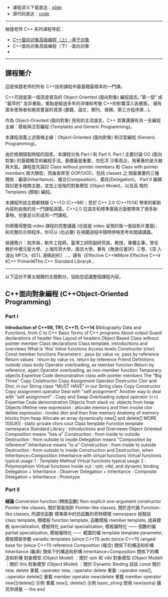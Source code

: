 + 课程讲义下载直达：[slide](slide/)
+ 源代码直达：[code](code/)

----

候捷老师 C++ 系列课程导航：

+ [C++面向对象高级编程（上）-基于对象](../C++-OOPBase1-HouJie/)
+ C++面向对象高级编程（下）-面向对象
+ 



---

## 課程簡介

這是侯捷老师的所有 C++技術課程中最基礎最根本的一門課。

C++可說是第一個高度普及的 Object-Oriented (面向對象) 編程語言。”第一個”
或 “最早的” 並非重點，重點是經過多年的淬煉和考驗 C++的影響深入各層面，
擁有眾多使用者和極其豐富的資源 (書籍、論文、期刊、視頻、第三方程序庫…)。

作為 Object-Oriented (面向對象) 技術的主流語言，C++ 其實還擁有另一支編程
主線：模板與泛型編程 (Templates and Generic Programming)。

本課程涵蓋上述兩條主線：Object-Oriented (面向對象) 和泛型編程 (Generic
Programming)。

由於視頻錄製時程的因素，本課程分為 Part I 和 Part II.
Part I 主要討論 OO (面向對象) 的基礎概念和編程手法。基礎最是重要，勿在浮
沙築高台，我著重的是大器與大氣。課程首先探討 Class without pointer members
和 Class with pointer members 兩大類型，而後晉昇至 OOP/OOD，包括 classes 之
間最重要的三種關係：繼承(Inheritance)、複合(Composition)、委託(Delegation)。
Part II 繼續探討更多相關主題，並加上低階的對象模型 (Object Model)，以及高
階的 Templates (模板) 編程。

本課程所談主題都隸屬 C++1.0 (C++98)；至於 C++ 2.0 (C++11/14) 帶來的嶄新
內容則由我的另一門課程涵蓋。C++2.0 在語言和標準庫兩方面都帶來了很多新
事物，份量足以形成另一門課程。

你將獲得整個 video 課程的完整講義 (也就是 video 呈現的每一張投影片畫面)，
和完整的示例程序。你可以 (也必要) 在視聽過程中隨時停格思考和閱讀講義。

侯捷簡介：程序員，軟件工程師，臺灣工研院副研究員，教授，專欄主筆。曾任
教於中壢元智大學、上海同濟大學、南京大學。著有《無責任書評》三卷、《深
入淺出 MFC》、《STL 源碼剖析》…，譯有《Effective C++》《More Effective C++》
《C++ Primer》《The C++ Standard Library》…

---

以下這份不算太細緻的主題劃分，協助您認識整個課程內容。

## C++面向對象編程 (C++Object-Oriented Programming)

### Part I

**Introduction of C++98, TR1, C++11, C++14**
	Bibliography
	Data and Functions, from C to C++
	Basic forms of C++ programs
	About output
	Guard declarations of header files
	Layout of headers
	Object Based
	Class without pointer member
		Class declarations
		Class template, introductions and overviews
		What is 'this'
		Inline functions
		Access levels
		Constructor (ctor)
		Const member functions
		Parameters : pass by value vs. pass by reference
		Return values : return by value vs. return by reference
		Friend
		Definitions outside class body
		Operator overloading, as member function
		Return by reference, again
		Operator overloading, as non-member function
		Temporary objects
		Expertise
		Code demonstration
	class with pointer members
		The "Big Three"
			Copy Constructor
			Copy Assignment Operator
			Destructor
		Ctor and Dtor, in our String class
		"MUST HAVE" in our String class
			Copy Constructor
			Copy assignment operator
		Deal with "self assignment"
		Another way to deal with "self assignment" : Copy and Swap
		Overloading output operator (<<)
		Expertise
		Code demonstration
	Objects from stack vs. objects from heap
		Objects lifetime
		new expression : allocate memory and then invoke ctor
		delete expression : invoke dtor and then free memory
		Anatomy of memory blocks from heap
		Allocate an array dynamically
		new[] and delete[]
	MORE ISSUES :
		static
		private ctors
		cout
		Class template
		Function template
		namespace
		Standard Library : Introductions and Overviews
	Object Oriented
		Composition means "has-a"
			Construction : from inside to outside
			Destruction : from outside to inside
		Delegation means "Composition by reference"
		Inheritance means "is-a"
			Construction : from inside to outside
			Destruction : from outside to inside
		Construction and Destruction, when Inheritance+Composition
		Inheritance with virtual functions
		Virtual functions typical usage 1 : Template Method
		Virtual functions typical usage 2 : Polymorphism
		Virtual functions inside out : vptr, vtbl, and dynamic binding
		Delegation + Inheritance : Observer
		Delegation + Inheritance : Composite
		Delegation + Inheritance : Prototype

### Part II

**緒論**
Conversion function (轉換函數)
Non-explicit one-argument constructor
Pointer-like classes, 關於智能指針
Pointer-like classes, 關於迭代器
Function-like classes, 所謂仿函數
標準庫中的仿函數的奇特模樣
namespace 經驗談
class template, 類模板
function template, 函數模板
member template, 成員模板
specialization, 模板特化
partial specialization, 模板偏特化 —— 個數的偏
partial specialization, 模板偏特化 —— 範圍的偏
template template parameter, 模板模板參數
variadic templates (since C++11)
auto (since C++11)
ranged-base for (since C++11)
reference
Composition (複合) 關係下的構造和析構
Inheritance (繼承) 關係下的構造和析構
Inheritance+Composition 關係下的構造和析構
對象模型 (Object Model) ：關於 vptr 和 vtbl
對象模型 (Object Model) ：關於 this
對象模型 (Object Model) ：關於 Dynamic Binding
談談 const
關於 new, delete
重載 ::operator new, ::operator delete
重載 ::operator new[], ::operator delete[]
重載 member operator new/delete
重載 member operator new[]/delete[]
示例
重載 new(), delete()
示例
basic_string 使用 new(extra) 擴充申請量
-- the end

